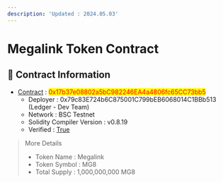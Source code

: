 ```yaml
---
description: 'Updated : 2024.05.03'
---
```


# Megalink Token Contract



## 📌  Contract Information <a href="#stg-contract-information" id="stg-contract-information"></a>

* [Contract](https://testnet.bscscan.com/address/0x17b37e08802a5bC982246EA4a4806fc65CC73bb5) : <mark style="color:red;">0x17b37e08802a5bC982246EA4a4806fc65CC73bb5</mark>
  * Deployer : 0x79c83E724b6C875001C799bEB6068014C1BBb513 (Ledger - Dev Team)
  * Network : BSC Testnet
  * Solidity Compiler Version : v0.8.19
  * Verified : [True](https://testnet.bscscan.com/token/0x17b37e08802a5bC982246EA4a4806fc65CC73bb5#code)

> More Details
>
> * Token Name : Megalink
> * Token Symbol : MG8
> * Total Supply : 1,000,000,000 MG8
